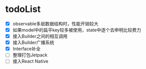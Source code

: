 
# todoList
- [x] observable多层数据结构时，性能开销较大
- [x] 如果model中的扁平key较多被使用，state中逐个去申明比较费力
- [x] 接入Builder之间的相互调用
- [x] 接入Builder广播系统
- [x] Interface补全
- [ ] 整理打包Jetpack
- [ ] 接入React Native